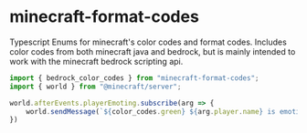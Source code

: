 # minecraft-format-codes
Typescript Enums for minecraft's color codes and format codes.
Includes color codes from both minecraft java and bedrock, but is mainly intended to work with the minecraft bedrock scripting api.

```ts
import { bedrock_color_codes } from "minecraft-format-codes";
import { world } from "@minecraft/server";

world.afterEvents.playerEmoting.subscribe(arg => {
    world.sendMessage(`${color_codes.green} ${arg.player.name} is emoting!`);
})

```